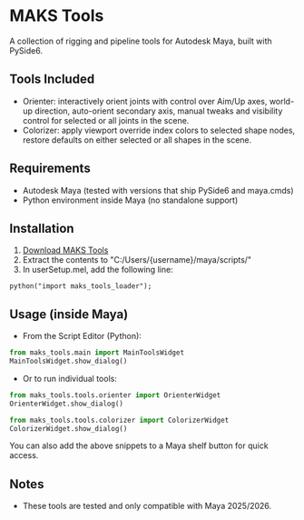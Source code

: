 # MAKS Tools

A collection of rigging and pipeline tools for Autodesk Maya, built with PySide6.

## Tools Included
- Orienter: interactively orient joints with control over Aim/Up axes, world-up
  direction, auto-orient secondary axis, manual tweaks and
  visibility control for selected or all joints in the scene.
- Colorizer: apply viewport override index colors to selected shape
  nodes, restore defaults on either selected or all shapes in the scene.

## Requirements
- Autodesk Maya (tested with versions that ship PySide6 and maya.cmds)
- Python environment inside Maya (no standalone support)

## Installation

1. [Download MAKS Tools](https://github.com/abxdnego/maks_tools/releases/download/v0.1.0a/MAKS_Tools_v0.1.0a.zip)
2. Extract the contents to "C:/Users/{username}/maya/scripts/" 
3. In userSetup.mel, add the following line:

```mel
python("import maks_tools_loader");
```

## Usage (inside Maya)
- From the Script Editor (Python):

```python
from maks_tools.main import MainToolsWidget
MainToolsWidget.show_dialog()
```

- Or to run individual tools:

```python
from maks_tools.tools.orienter import OrienterWidget
OrienterWidget.show_dialog()

from maks_tools.tools.colorizer import ColorizerWidget
ColorizerWidget.show_dialog()
```

You can also add the above snippets to a Maya shelf button for quick access.

## Notes
- These tools are tested and only compatible with Maya 2025/2026. 